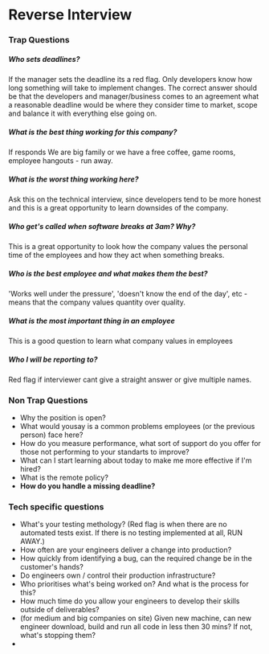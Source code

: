 # Reverse Interview
### Trap Questions

##### Who sets deadlines?
If the manager sets the deadline its a red flag. Only developers know how long something will take to implement changes. The correct answer should be that the developers and manager/business comes to an agreement what a reasonable deadline would be where they consider time to market, scope and balance it with everything else going on.
##### What is the best thing working for this company?
If responds We are big family or we have a free coffee, game rooms, employee hangouts - run away.
##### What is the worst thing working here?
Ask this on the technical interview, since developers tend to be more honest and this is a great opportunity to learn downsides of the company.
##### Who get's called when software breaks at 3am? Why?
This is a great opportunity to look how the company values the personal time of the employees and how they act when something breaks.
##### Who is the best employee and what makes them the best?
'Works well under the pressure', 'doesn't know the end of the day', etc - means that the company values quantity over quality.
##### What is the most important thing in an employee
This is a good question to learn what company values in employees
##### Who I will be reporting to?
Red flag if interviewer cant give a straight answer or give multiple names.


### Non Trap Questions
* Why the position is open?
* What would yousay is a common problems employees (or the previous person) face here?
* How do you measure performance, what sort of support do you offer for those not performing to your standarts to improve?
* What can I start learning about today to make me more effective if I'm hired?
* What is the remote policy?
* **How do you handle a missing deadline?**


### Tech specific questions
* What's your testing methology? (Red flag is when there are no automated tests exist. If there is no testing implemented at all, RUN AWAY.)
* How often are your engineers deliver a change into production?
* How quickly from identifying a bug, can the required change be in the customer's hands?
* Do engineers own / control their production infrastructure?
* Who prioritises what's being worked on? And what is the process for this?
* How much time do you allow your engineers to develop their skills outside of deliverables?
* (for medium and big companies on site) Given new machine, can new engineer download, build and run all code in less then 30 mins? If not, what's stopping them?
* 
